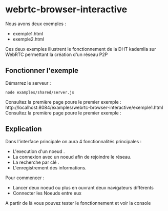 webrtc-browser-interactive
==========================

Nous avons deux exemples : 
- exemple1.html
- exemple2.html 

Ces deux exemples illustrent le fonctionnement de la DHT kademlia sur WebRTC permettant la création d'un réseau P2P

## Fonctionner l'exemple

Démarrez le serveur : 

    node examples/shared/server.js

Consultez la première page poure le premier exemple : 
    http://localhost:8084/examples/webrtc-browser-interactive/exemple1.html
Consultez la première page poure le premier exemple : 

## Explication 

Dans l'interface principale on aura 4 fonctionnalités principales : 

* L'execution d'un noeud .
* La connexion avec un noeud afin de rejoindre le réseau.
* La recherche par clé .
* L'enregistrement des informations.

Pour commencer : 

* Lancer deux noeud ou plus en ouvrant deux navigateurs différents 
* Connecter les Noeuds entre eux

A partir de là vous pouvez tester le fonctionnement et voir la console 
